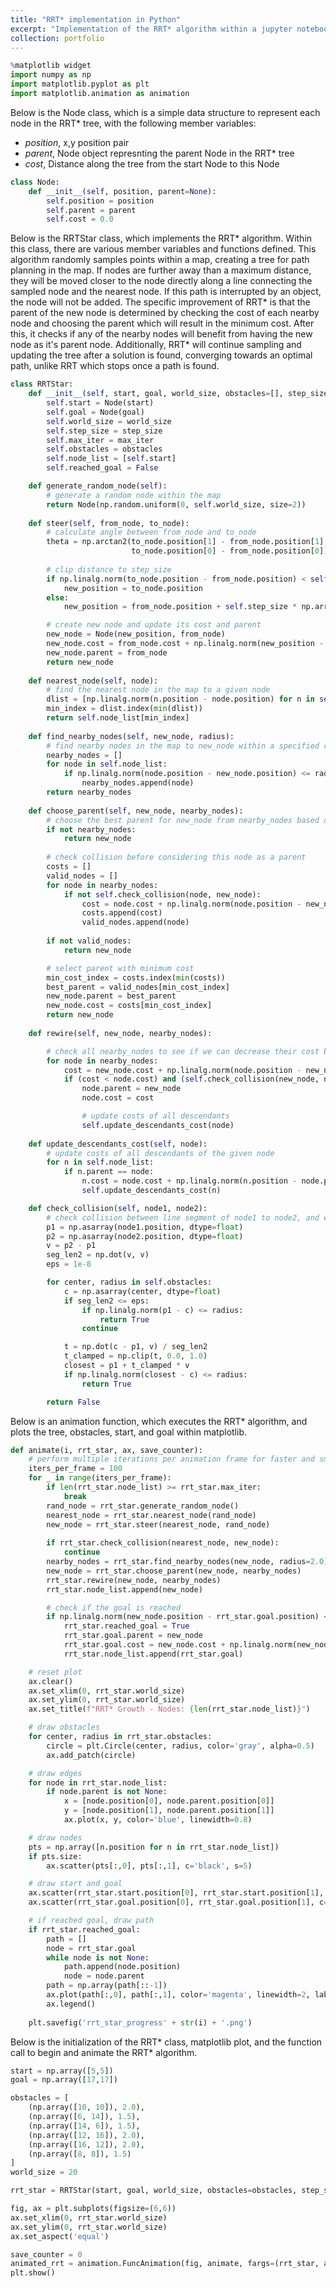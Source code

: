 ```yaml
---
title: "RRT* implementation in Python"
excerpt: "Implementation of the RRT* algorithm within a jupyter notebook<br/><img src='/images/rrt_star_1.gif'>"
collection: portfolio
---
```


```python
%matplotlib widget
import numpy as np
import matplotlib.pyplot as plt
import matplotlib.animation as animation
```

Below is the Node class, which is a simple data structure to represent each node in the RRT* tree, with the following member variables:  
- $position$, x,y position pair  
- $parent$, Node object represnting the parent Node in the RRT* tree
- $cost$, Distance along the tree from the start Node to this Node


```python
class Node:
    def __init__(self, position, parent=None):
        self.position = position
        self.parent = parent
        self.cost = 0.0
```

Below is the RRTStar class, which implements the RRT* algorithm. Within this class, there are various member variables and functions defined. This algorithm randomly samples points within a map, creating a tree for path planning in the map. If nodes are further away than a maximum distance, they will be moved closer to the node directly along a line connecting the sampled node and the nearest node. If this path is interrupted by an object, the node will not be added. The specific improvement of RRT* is that the parent of the new node is determined by checking the cost of each nearby node and choosing the parent which will result in the minimum cost. After this, it checks if any of the nearby nodes will benefit from having the new node as it's parent node. Additionally, RRT* will continue sampling and updating the tree after a solution is found, converging towards an optimal path, unlike RRT which stops once a path is found.



```python
class RRTStar:
    def __init__(self, start, goal, world_size, obstacles=[], step_size=0.5, max_iter=5000):
        self.start = Node(start)
        self.goal = Node(goal)
        self.world_size = world_size
        self.step_size = step_size
        self.max_iter = max_iter
        self.obstacles = obstacles
        self.node_list = [self.start]
        self.reached_goal = False

    def generate_random_node(self):
        # generate a random node within the map
        return Node(np.random.uniform(0, self.world_size, size=2))
    
    def steer(self, from_node, to_node):
        # calculate angle between from_node and to_node
        theta = np.arctan2(to_node.position[1] - from_node.position[1],
                           to_node.position[0] - from_node.position[0])
        
        # clip distance to step_size
        if np.linalg.norm(to_node.position - from_node.position) < self.step_size:
            new_position = to_node.position
        else:
            new_position = from_node.position + self.step_size * np.array([np.cos(theta), np.sin(theta)])

        # create new node and update its cost and parent
        new_node = Node(new_position, from_node)
        new_node.cost = from_node.cost + np.linalg.norm(new_position - from_node.position)
        new_node.parent = from_node
        return new_node
    
    def nearest_node(self, node):
        # find the nearest node in the map to a given node
        dlist = [np.linalg.norm(n.position - node.position) for n in self.node_list]
        min_index = dlist.index(min(dlist))
        return self.node_list[min_index]
    
    def find_nearby_nodes(self, new_node, radius):
        # find nearby nodes in the map to new_node within a specified radius
        nearby_nodes = []
        for node in self.node_list:
            if np.linalg.norm(node.position - new_node.position) <= radius:
                nearby_nodes.append(node)
        return nearby_nodes
    
    def choose_parent(self, new_node, nearby_nodes):
        # choose the best parent for new_node from nearby_nodes based on cost
        if not nearby_nodes:
            return new_node
        
        # check collision before considering this node as a parent
        costs = []
        valid_nodes = []
        for node in nearby_nodes:
            if not self.check_collision(node, new_node):
                cost = node.cost + np.linalg.norm(node.position - new_node.position)
                costs.append(cost)
                valid_nodes.append(node)
        
        if not valid_nodes:
            return new_node

        # select parent with minimum cost
        min_cost_index = costs.index(min(costs))
        best_parent = valid_nodes[min_cost_index]
        new_node.parent = best_parent
        new_node.cost = costs[min_cost_index]
        return new_node
    
    def rewire(self, new_node, nearby_nodes):

        # check all nearby_nodes to see if we can decrease their cost by rewiring through new_node
        for node in nearby_nodes:
            cost = new_node.cost + np.linalg.norm(node.position - new_node.position)
            if (cost < node.cost) and (self.check_collision(new_node, node) == False):
                node.parent = new_node
                node.cost = cost

                # update costs of all descendants
                self.update_descendants_cost(node)
    
    def update_descendants_cost(self, node):
        # update costs of all descendants of the given node
        for n in self.node_list:
            if n.parent == node:
                n.cost = node.cost + np.linalg.norm(n.position - node.position)
                self.update_descendants_cost(n)

    def check_collision(self, node1, node2):
        # check collision between line segment of node1 to node2, and each obstacle
        p1 = np.asarray(node1.position, dtype=float)
        p2 = np.asarray(node2.position, dtype=float)
        v = p2 - p1
        seg_len2 = np.dot(v, v)
        eps = 1e-8

        for center, radius in self.obstacles:
            c = np.asarray(center, dtype=float)
            if seg_len2 <= eps:
                if np.linalg.norm(p1 - c) <= radius:
                    return True
                continue

            t = np.dot(c - p1, v) / seg_len2
            t_clamped = np.clip(t, 0.0, 1.0)
            closest = p1 + t_clamped * v
            if np.linalg.norm(closest - c) <= radius:
                return True

        return False
```

Below is an animation function, which executes the RRT* algorithm, and plots the tree, obstacles, start, and goal within matplotlib.


```python
def animate(i, rrt_star, ax, save_counter):
    # perform multiple iterations per animation frame for faster and smoother growth
    iters_per_frame = 100
    for _ in range(iters_per_frame):
        if len(rrt_star.node_list) >= rrt_star.max_iter:
            break
        rand_node = rrt_star.generate_random_node()
        nearest_node = rrt_star.nearest_node(rand_node)
        new_node = rrt_star.steer(nearest_node, rand_node)
        
        if rrt_star.check_collision(nearest_node, new_node):
            continue 
        nearby_nodes = rrt_star.find_nearby_nodes(new_node, radius=2.0)
        new_node = rrt_star.choose_parent(new_node, nearby_nodes)
        rrt_star.rewire(new_node, nearby_nodes)
        rrt_star.node_list.append(new_node)

        # check if the goal is reached
        if np.linalg.norm(new_node.position - rrt_star.goal.position) < rrt_star.step_size:
            rrt_star.reached_goal = True
            rrt_star.goal.parent = new_node
            rrt_star.goal.cost = new_node.cost + np.linalg.norm(new_node.position - rrt_star.goal.position)
            rrt_star.node_list.append(rrt_star.goal)

    # reset plot
    ax.clear()
    ax.set_xlim(0, rrt_star.world_size)
    ax.set_ylim(0, rrt_star.world_size)
    ax.set_title(f"RRT* Growth - Nodes: {len(rrt_star.node_list)}")

    # draw obstacles
    for center, radius in rrt_star.obstacles:
        circle = plt.Circle(center, radius, color='gray', alpha=0.5)
        ax.add_patch(circle)

    # draw edges
    for node in rrt_star.node_list:
        if node.parent is not None:
            x = [node.position[0], node.parent.position[0]]
            y = [node.position[1], node.parent.position[1]]
            ax.plot(x, y, color='blue', linewidth=0.8)

    # draw nodes
    pts = np.array([n.position for n in rrt_star.node_list])
    if pts.size:
        ax.scatter(pts[:,0], pts[:,1], c='black', s=5)

    # draw start and goal
    ax.scatter(rrt_star.start.position[0], rrt_star.start.position[1], c='green', s=50, label='Start')
    ax.scatter(rrt_star.goal.position[0], rrt_star.goal.position[1], c='red', s=50, label='Goal')

    # if reached goal, draw path
    if rrt_star.reached_goal:
        path = []
        node = rrt_star.goal
        while node is not None:
            path.append(node.position)
            node = node.parent
        path = np.array(path[::-1])
        ax.plot(path[:,0], path[:,1], color='magenta', linewidth=2, label='Path')
        ax.legend()
    
    plt.savefig('rrt_star_progress' + str(i) + '.png')
```

Below is the initialization of the RRT* class, matplotlib plot, and the function call to begin and animate the RRT* algorithm.


```python
start = np.array([5,5])
goal = np.array([17,17])

obstacles = [
    (np.array([10, 10]), 2.0),
    (np.array([6, 14]), 1.5),
    (np.array([14, 6]), 1.5),
    (np.array([12, 16]), 2.0),
    (np.array([16, 12]), 2.0),
    (np.array([8, 8]), 1.5)
]
world_size = 20

rrt_star = RRTStar(start, goal, world_size, obstacles=obstacles, step_size=0.5, max_iter=5000)

fig, ax = plt.subplots(figsize=(6,6))
ax.set_xlim(0, rrt_star.world_size)
ax.set_ylim(0, rrt_star.world_size)
ax.set_aspect('equal')

save_counter = 0
animated_rrt = animation.FuncAnimation(fig, animate, fargs=(rrt_star, ax, save_counter), frames=10000, interval=30)
plt.show()
```


